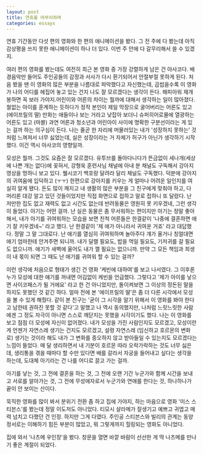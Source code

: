 ```yaml
---
layout: post
title: 연휴를 마무리하며
categories: essays
---
```


연휴 기간동안 다섯 편의 영화와 한 편의 애니메이션을 봤다. 그 전 주에 다 봤는데 아직 감상평을 쓰지 못한 애니메이션이 하나 더 있다. 이번 주 안에 다 갈무리해서 쓸 수 있겠지.

여러 편의 영화를 봤는데도 여전히 최근 본 영화 중 가장 강렬하게 남은 건 아사코다. 배경음악만 들어도 주인공들의 감정과 서사가 다시 환기되어서 안절부절 못하게 된다. 처음 봤을 땐 이 영화의 많은 부분을 나름대로 파악했다고 자신했는데, 곱씹을수록 이 영화가 나의 어디를 헤집어 놓고 있는 건지 나도 잘 모르겠다는 생각이 든다. 해피아워 재개봉하면 꼭 보러 가야지. 
​
어린이와 어른의 차이는 뭘까에 대해서 생각하는 일이 많아졌다.
철없는 아이를 훈계하는 듯하다가 정작 본인이 제일 막장으로 굴어버리는 어른도 있고 (에이프릴의 딸)
만화는 애들이나 보는 거라고 낮잡아 보더니 슈퍼히어로물에 열광하는 어른도 있고 (마블)
과연 어른과 청소년과 어린아이 사이에 명확한 구분선이라는 게 있는 걸까 하는 의구심이 든다.
나는 줄곧 한 자리에 머물러있는 내가 '성장하지 못하는' 것처럼 느껴져서 너무 싫었는데, 실은 성장이라는 거 자체가 허구가 아닌가 생각하기 시작했다. 이건 역시 아사코의 영향일까.​

모성은 뭘까. 그것도 요즘은 잘 모르겠다.
유투브를 돌아다니다가 뜬금없이 세나개(세상에 나쁜 개는 없다)에 꽂혀서, 강형욱 훈련사님 채널에 아내 분 채널도 구독해서 강아지 영상을 멍하니 보고 있다. 웰시코기 백호랑 달려라 달리 채널도 구독했다. 덕분에 강아지의 귀여움에 입덕하고 (ㅜㅜ) 한편으로 강아지를 키우는 게 얼마나 어려운 일인지를 여실히 알게 됐다. 돈도 많이 깨지고 내 생활의 많은 부분을 그 친구에게 맞춰야 하고, 다 머리론 대강 알고 있던 것들이었지만 직접 화면으로 접하고 말로 접하니 또 달랐다. 난 저만한 집도 없고 재력도 없고 시간도 없는데 반려동물은 영원히 못 키우겠네, 그런 생각이 들었다. 아기는 어떤 걸까. 난 실은 동물은 좀 무서워하는 편이지만 아기는 정말 좋아해서, 내가 아기를 귀여워하는 모습을 보면 친척 어른들은 한결같이 '나중에 결혼하면 애기 잘 키우겠네~' 라고 했다. 난 한결같이 '제 애가 아니라서 귀여운 거죠' 라고 대답했다. 정말 그 말 그대로다. 난 애기를 열심히 귀여워하며 놀아주다 걔가 울거나 칭얼대면 애기 엄마한테 안겨주면 되니까. 내가 달랠 필요도, 밥을 먹일 필요도, 기저귀를 갈 필요도 없으니까. 애기가 새벽에 울어도 내가 깰 필요는 없으니까. 만약 그 모든 책임과 희생이 내 몫이 되면 그 때도 난 애기를 귀여워 할 수 있는 걸까?

이런 생각에 처음으로 형태가 생긴 건 영화 '케빈에 대하여'를 보고 나서였다. 그 이후론 누가 모성에 대한 얘기를 꺼내면 어김없이 케빈을 언급했다. 그렇다고 '제가 아이를 낳으면 사이코패스가 될 거에요' 라고 한 건 아니었지만, 돌이켜보면 그 이상의 정돈된 말을 하지도 못했던 것 같긴 하다. 얼마 전에 본 '에이프릴의 딸'은 좀 더 다른 시각에서 모성을 볼 수 있게 해줬다. 같이 본 친구는 '굳이 그 시각을 알기 위해서 이 영화를 봐야 한다고 남한테 권하진 못할 것 같다'고 말했고 나 역시 동의했지만, 나처럼 느릿느릿한 사람에겐 그 정도 자극이 아니면 스스로 깨닫지는 못했을 시각이기도 했다. 나는 이 영화를 보고 점점 더 모성에 자신이 없어졌다. 내가 모성을 가진 사람인지도 모르겠고, 모성이란 게 언젠가 자연스레 생기는 건지도 모르겠고, 설령 자연스레 (임신하고 호르몬의 변화로) 생기는 것이라 해도 내가 그 변화를 증오하지 않고 받아들일 수 있는지도 모르겠다는 느낌이 들었다. 매 달 생리하면서 내 기분이 호르몬 따라 오락가락하는 것도 너무 싫은데, 생리통을 겪을 때마다 할 수만 있다면 배를 갈라서 자궁을 들어내고 싶다는 생각을 하는데, 도대체 아기라는 건 나를 어디로 끌고 가는 걸까. 

아기를 낳는 것, 그 전에 결혼을 하는 것, 그 전에 오랜 기간 누군가와 함께 시간을 보내고 서로를 알아가는 것, 그 전에 무성애자로서 누군가와 연애를 한다는 것, 하나하나가 끝이 안 보이는 산이다.

묵직한 영화를 많이 봐서 분위기 전환 좀 하고 집에 가야지, 하는 마음으로 영화 '미스 스티븐스'를 봤는데 정말 이도저도 아니었다. 티모시 샬라메가 잘생기고 예쁘고 귀엽고 매력 넘치고 다했던 건 인정. 하지만 그게 다였다. 주인공 스티븐스와 빌리의 관계는 동양 정서로는 이해하기 힘든 부분이 많았고, 뭐 그렇게까지 힐링되는 영화도 아니었다. 

집에 와서 '나츠메 우인장'을 봤다. 창문을 열면 바깥 바람이 선선한 게 딱 나츠메를 만나기 좋은 계절이 되었다.